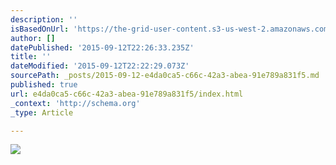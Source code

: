 ```yaml
---
description: ''
isBasedOnUrl: 'https://the-grid-user-content.s3-us-west-2.amazonaws.com/82cb8cf8-03b4-4faf-909e-9fe699b01327.JPG'
author: []
datePublished: '2015-09-12T22:26:33.235Z'
title: ''
dateModified: '2015-09-12T22:22:29.073Z'
sourcePath: _posts/2015-09-12-e4da0ca5-c66c-42a3-abea-91e789a831f5.md
published: true
url: e4da0ca5-c66c-42a3-abea-91e789a831f5/index.html
_context: 'http://schema.org'
_type: Article

---
```

![](https://the-grid-user-content.s3-us-west-2.amazonaws.com/82cb8cf8-03b4-4faf-909e-9fe699b01327.JPG)